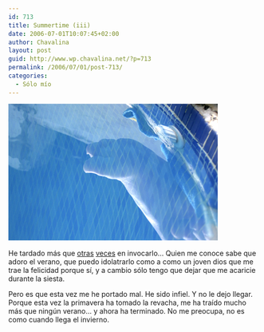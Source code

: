 ```yaml
---
id: 713
title: Summertime (iii)
date: 2006-07-01T10:07:45+02:00
author: Chavalina
layout: post
guid: http://www.wp.chavalina.net/?p=713
permalink: /2006/07/01/post-713/
categories:
  - Sólo mío
---
```

<p class="imgcentro">
  <img src="/imagenes/fotos/summertime5.jpg" alt="&iquest;Me meto o no?" />
</p>

He tardado más que <a href="http://chavalina.net/comentar.php?idpost=148" target="_blank">otras</a> <a href="http://chavalina.net/comentar.php?idpost=392" target="_blank">veces</a> en invocarlo… Quien me conoce sabe que adoro el verano, que puedo idolatrarlo como a como un joven dios que me trae la felicidad porque sí, y a cambio sólo tengo que dejar que me acaricie durante la siesta.

Pero es que esta vez me he portado mal. He sido infiel. Y no le dejo llegar. Porque esta vez la primavera ha tomado la revacha, me ha traído mucho más que ningún verano… y ahora ha terminado. No me preocupa, no es como cuando llega el invierno.